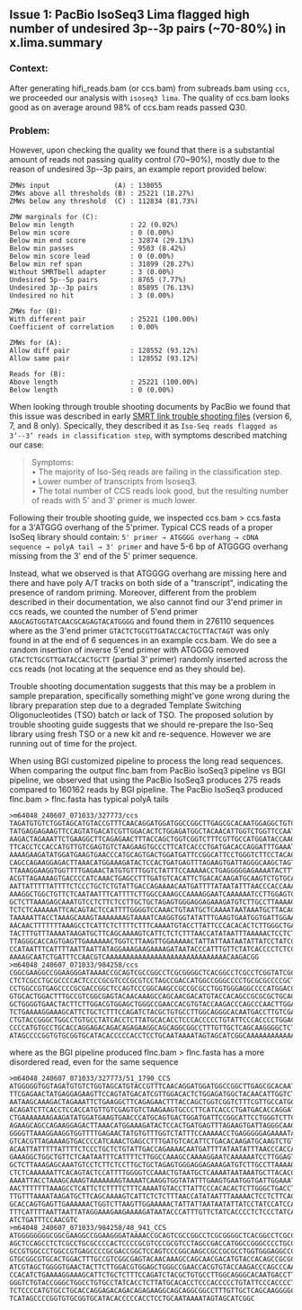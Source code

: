## Issue 1: PacBio IsoSeq3 Lima flagged high number of undesired 3p--3p pairs (~70-80%) in x.lima.summary

### Context:    
After generating hifi_reads.bam (or ccs.bam) from subreads.bam using `ccs`, we proceeded our analysis with `isoseq3 lima`. The quality of ccs.bam looks good as on average around 98% of ccs.bam reads passed Q30. 

### Problem:    
However, upon checking the quality we found that there is a substantial amount of reads not passing quality control (70~90%), mostly due to the reason of undesired 3p--3p pairs, an example report provided below:    
```
ZMWs input                (A) : 138055
ZMWs above all thresholds (B) : 25221 (18.27%)
ZMWs below any threshold  (C) : 112834 (81.73%)

ZMW marginals for (C):
Below min length              : 22 (0.02%)
Below min score               : 0 (0.00%)
Below min end score           : 32874 (29.13%)
Below min passes              : 9503 (8.42%)
Below min score lead          : 0 (0.00%)
Below min ref span            : 31899 (28.27%)
Without SMRTbell adapter      : 3 (0.00%)
Undesired 5p--5p pairs        : 8765 (7.77%)
Undesired 3p--3p pairs        : 85895 (76.13%)
Undesired no hit              : 3 (0.00%)

ZMWs for (B):
With different pair           : 25221 (100.00%)
Coefficient of correlation    : 0.00%

ZMWs for (A):
Allow diff pair               : 128552 (93.12%)
Allow same pair               : 128552 (93.12%)

Reads for (B):
Above length                  : 25221 (100.00%)
Below length                  : 0 (0.00%)
```
When looking through trouble shooting documents by PacBio we found that this issue was described in early [SMRT link trouble shooting files](/reference/SMRT_Link_Troubleshooting_Guide_v701.pdf) (version 6, 7, and 8 only). Specically, they described it as `Iso-Seq reads flagged as 3’--3’ reads in classification step`, with symptoms described matching our case:    

>  Symptoms:     
>  • The majority of Iso-Seq reads are failing in the classification step.    
>  • Lower number of transcripts from Isoseq3.    
>  • The total number of CCS reads look good, but the resulting number of reads with 5' and 3' primer is much lower.

Following their trouble shooting guide, we inspected ccs.bam > ccs.fasta for a 3'ATGGG overhang of the 5'primer. Typical CCS reads of a proper IsoSeq library should contain: `5' primer → ATGGGG overhang → cDNA sequence → polyA tail → 3' primer` and have 5-6 bp of ATGGGG overhang missing from the 3' end of the 5' primer sequence.     

Instead, what we observed is that ATGGGG overhang are missing here and there and have poly A/T tracks on both side of a "transcript", indicating the presence of random priming. Moreover, different from the problem described in their documentation, we also cannot find our 3'end primer in ccs reads, we counted the number of 5'end primer `AAGCAGTGGTATCAACGCAGAGTACATGGGG` and found them in 276110 sequences where as the 3'end primer `GTACTCTGCGTTGATACCACTGCTTACTAGT` was only found in at the end of 6 sequences in an example ccs.bam. We do see a random insertion of inverse 5'end primer with ATGGGG removed `GTACTCTGCGTTGATACCACTGCTT` (partial 3' primer) randomly inserted across the ccs reads (not locating at the sequence end as they should be).     

Trouble shooting documentation suggests that this may be a problem in sample preparation, specifically something might've gone wrong during the library preparation step due to a degraded Template Switching Oligonucleotides (TSO) batch or lack of TSO. The proposed solution by trouble shooting guide suggests that we should re-prepare the Iso-Seq library using fresh TSO or a new kit and re-sequence. However we are running out of time for the project.      

When using BGI customized pipeline to process the long read sequences. When comparing the output flnc.bam from PacBio IsoSeq3 pipeline vs BGI pipeline, we observed that using the PacBio IsoSeq3 produces 275 reads compared to 160162 reads by BGI pipeline. The PacBio IsoSeq3 produced flnc.bam > flnc.fasta has typical polyA tails      
```
>m64048_240607_071033/327773/ccs
TAGATGTGTCTGGTAGCATGTACCGTTTCAACAGGATGGATGGCCGGCTTGAGCGCACAATGGAGGCTGTGTGTATGGTCATGGAAGCCTTCGAGAAC
TATGAGGAGAAGTTCCAGTATGACATCGTTGGACACTCTGGAGATGGCTACAACATTGGTCTGGTTCCAATGAACAAAATCCCCAAGGACAATAAGCA
AAGACTAGAAATTCTGAAGGCTTCAGAGAACTTTACCAGCTGGTCGGTCTTTCGTTGCCATGGATACCAAGGATATCCCTCAGATTTTACAACAGATC
TTCACCTCCACCATGTTGTCGAGTGTCTAAGAAGTGCCCTTCATCACCCTGATGACACCAGGATTTGAAATAAGACAGGAATAAAGAGTATTCTGAAA
AAAAGAAGATATGGATGAAGTGAACCCATGCAGTGACTGGATGATTCCGGCATTCCTGGGTCTTCCTACACTTGCTCCGTAATGAGAATTCAGAGAAG
CAGCCAGAAGGAGACTTAAACATGGAAAGATACTCCACTGATGAGTTTAGAAGTGATTAGGGCAAGCTAGTTGACCTGCACTTTATCAAAGGTTGGGG
TTAAAGGAAGGTGGTTTTGAGAACTATGTGTTTGGTCTATTTCCAAAAACCTGAGGGGGAGAAAATACTTTGCTTTTGCCTTAACACATCATCTGGTC
ACGTTAGAAAAGTGACCCCATCAAACTGAGCCTTTGATGTCACATTCTGACACAAGATGCAAGTCTGTGCAAAACCCACCAAAATGCTCCTATCCAAC
AATTATTTTTATTTTCTCCCTGCTCTGTATTGACCAGAAAACAATGATTTTATAATATTTAACCCACCAAAAAGTCCCTCCAACAGCAATATCTTATG
AAAGGCTGGCTGTTCTCAATAATTTCATTTTCTTGGCCAAAGCCAAAAGGAATCAAAAAATCCTTGGAGTGCTTGCCTTTCCACGTGACTTTTAAAAG
GCTCTTAAAGAGCAAATGTCCTCTTCTCCTTGCTGCTAGAGTGGGAGGAGAAAGATGTCTTGCCTTAAAAGTTTACTGTTTCTTCTGTTCTTCTAGCA
TCTCTCAAAAAATTCACAGTACTCCATTTTGGGGTCCAAACTGTAATGCTCAAAATAATAAATGCTTACACGAAAATTATTTATTGAGAATATTCATA
TAAAAATTACCTAAAGCAAAGTAAAAAAAGTAAAATCAAGGTGGTATATTTGAAGTGAATGGTGATTGGAAATTTTTAGCTGTAACAAAAAGAAAGAA
AACAACTTTTTTTAAAGCCTCATTCTCTTTTCTTTCAAAATGTACCTTATTCCCACACACTCTTGGGCTGACCTTTATTTTATCAATAAGCTCAATAT
TACTTTGTTTAAAATAAGATGCTTCAGCAAAAGTCATTCTCTCTTTAACCATATAATTTAAAAACTCCTCTTCACGATTGATAGCAAAATCAGAAACG
TTAGGGCACCAGTGAGTTGAAAAAACTGGTCTTAAGTTGGAAAAACTATTATTAATAATATTATCCTATCCATCCATATCTATTGAAATTGTACAGGT
CCATAATTTCATTTTAATTAATTATAGGAAAGAAGAAAAGATAATACCCATTTGTTCTATCACCCCTCTCCCTATCATTAACTATCAAATAAATAAAT
AAAAGCAATCTGATTTCCAACGTCAAAAAAAAAAAAAAAAAAAAAAAAAAAAAACAAGACGG
>m64048_240607_071033/984258/ccs
CGGCGAAGGCCGGAAGGGATAAAACCGCAGTCGCCGGCCTCGCGGGGCTCACGGCCTCGCCTCGGTATCGCCGCGGGTCCTCTCTATCTAGCTCCAGC
CTCTCGCCTGCGCCCCACTCCCCGCGTCCCGCGTCCTAGCCGACCATGGCCGGGCCCCTGCGCGCCCCGCTGCTCCTGCTGGCCATCCTGGCCGTGGC
CCTGGCCGTGAGCCCCGCGACCGGCTCCAGTCCCGGCAAGCCGCCGCGCCTGGTGGGAGGCCCCATGGACGCCAGCGTGGAGGAGGAGGGTGTGCGGC
GTGCACTGGACTTTGCCGTCGGCGAGTACAACAAAGCCAGCAACGACATGTACCACAGCCGCGCGCTGCAGGTGGTGCGCGCCCGCAAGCAGATCGTA
GCTGGGGTGAACTACTTCTTGGACGTGGAGCTGGGCCGAACCACGTGTACCAAGACCCAGCCCAACTTGGACAACTGCCCCTTCCATGACCAGCCACA
TCTGAAAAGGAAAGCATTCTGCTCTTTCCAGATCTACGCTGTGCCTTGGCAGGGCACAATGACCTTGTCGAAATCCACCTGTCAGGACGCCTAGGGGT
CTGTACCGGGCTGGCCTGTGCCTATCACCTCTTATGCACACCTCCCACCCCCTGTATTCCCACCCCTGGACTGGTGGCCCCTGCCTTGGGGAAGGTCT
CCCCATGTGCCTGCACCAGGAGACAGACAGAGAAGGCAGCAGGCGGCCTTTGTTGCTCAGCAAGGGGCTCTGCCCTCCCTCCTTCCTTCTTGCTTCTC
ATAGCCCCGGTGTGCGGTGCATACACCCCCACCTCCTGCAATAAAATAGTAGCATCGGCAAAAAAAAAAAAAAAAAAAAAAAAAAAAAAAGAGAGATT
```
where as the BGI pipeline produced flnc.bam > flnc.fasta has a more disordered read, even for the same sequence     
```
>m64048_240607_071033/327773/51_1790_CCS
ATGGGGGTGGTAGATGTGTCTGGTAGCATGTACCGTTTCAACAGGATGGATGGCCGGCTTGAGCGCACAATGGAGGCTGTGTGTATGGTCATGGAAGCC
TTCGAGAACTATGAGGAGAAGTTCCAGTATGACATCGTTGGACACTCTGGAGATGGCTACAACATTGGTCTGGTTCCAATGAACAAAATCCCCAAGGAC
AATAAGCAAAGACTAGAAATTCTGAAGGCTTCAGAGAACTTTACCAGCTGGTCGGTCTTTCGTTGCCATGGATACCAAGGATATCCCTCAGATTTTACA
ACAGATCTTCACCTCCACCATGTTGTCGAGTGTCTAAGAAGTGCCCTTCATCACCCTGATGACACCAGGATTTGAAATAAGACAGGAATAAAGAGTATT
CTGAAAAAAAGAAGATATGGATGAAGTGAACCCATGCAGTGACTGGATGATTCCGGCATTCCTGGGTCTTCCTACACTTGCTCCGTAATGAGAATTCAG
AGAAGCAGCCAGAAGGAGACTTAAACATGGAAAGATACTCCACTGATGAGTTTAGAAGTGATTAGGGCAAGCTAGTTGACCTGCACTTTATCAAAGGTT
GGGGTTAAAGGAAGGTGGTTTTGAGAACTATGTGTTTGGTCTATTTCCAAAAACCTGAGGGGGAGAAAATACTTTGCTTTTGCCTTAACACATCATCTG
GTCACGTTAGAAAAGTGACCCCATCAAACTGAGCCTTTGATGTCACATTCTGACACAAGATGCAAGTCTGTGCAAAACCCACCAAAATGCTCCTATCCA
ACAATTATTTTTATTTTCTCCCTGCTCTGTATTGACCAGAAAACAATGATTTTATAATATTTAACCCACCAAAAAGTCCCTCCAACAGCAATATCTTAT
GAAAGGCTGGCTGTTCTCAATAATTTCATTTTCTTGGCCAAAGCCAAAAGGAATCAAAAAATCCTTGGAGTGCTTGCCTTTCCACGTGACTTTTAAAAG
GCTCTTAAAGAGCAAATGTCCTCTTCTCCTTGCTGCTAGAGTGGGAGGAGAAAGATGTCTTGCCTTAAAAGTTTACTGTTTCTTCTGTTCTTCTAGCAT
CTCTCAAAAAATTCACAGTACTCCATTTTGGGGTCCAAACTGTAATGCTCAAAATAATAAATGCTTACACGAAAATTATTTATTGAGAATATTCATATA
AAAATTACCTAAAGCAAAGTAAAAAAAGTAAAATCAAGGTGGTATATTTGAAGTGAATGGTGATTGGAAATTTTTAGCTGTAACAAAAAGAAAGAAAAC
AACTTTTTTTAAAGCCTCATTCTCTTTTCTTTCAAAATGTACCTTATTCCCACACACTCTTGGGCTGACCTTTATTTTATCAATAAGCTCAATATTACT
TTGTTTAAAATAAGATGCTTCAGCAAAAGTCATTCTCTCTTTAACCATATAATTTAAAAACTCCTCTTCACGATTGATAGCAAAATCAGAAACGTTAGG
GCACCAGTGAGTTGAAAAAACTGGTCTTAAGTTGGAAAAACTATTATTAATAATATTATCCTATCCATCCATATCTATTGAAATTGTACAGGTCCATAA
TTTCATTTTAATTAATTATAGGAAAGAAGAAAAGATAATACCCATTTGTTCTATCACCCCTCTCCCTATCATTAACTATCAAATAAATAAATAAAAGCA
ATCTGATTTCCAACGTC
>m64048_240607_071033/984258/48_941_CCS
ATGGGGGGGGCGGCGAAGGCCGGAAGGGATAAAACCGCAGTCGCCGGCCTCGCGGGGCTCACGGCCTCGCCTCGGTATCGCCGCGGGTCCTCTCTATCT
AGCTCCAGCCTCTCGCCTGCGCCCCACTCCCCGCGTCCCGCGTCCTAGCCGACCATGGCCGGGCCCCTGCGCGCCCCGCTGCTCCTGCTGGCCATCCTG
GCCGTGGCCCTGGCCGTGAGCCCCGCGACCGGCTCCAGTCCCGGCAAGCCGCCGCGCCTGGTGGGAGGCCCCATGGACGCCAGCGTGGAGGAGGAGGGT
GTGCGGCGTGCACTGGACTTTGCCGTCGGCGAGTACAACAAAGCCAGCAACGACATGTACCACAGCCGCGCGCTGCAGGTGGTGCGCGCCCGCAAGCAG
ATCGTAGCTGGGGTGAACTACTTCTTGGACGTGGAGCTGGGCCGAACCACGTGTACCAAGACCCAGCCCAACTTGGACAACTGCCCCTTCCATGACCAG
CCACATCTGAAAAGGAAAGCATTCTGCTCTTTCCAGATCTACGCTGTGCCTTGGCAGGGCACAATGACCTTGTCGAAATCCACCTGTCAGGACGCCTAG
GGGTCTGTACCGGGCTGGCCTGTGCCTATCACCTCTTATGCACACCTCCCACCCCCTGTATTCCCACCCCTGGACTGGTGGCCCCTGCCTTGGGGAAGG
TCTCCCCATGTGCCTGCACCAGGAGACAGACAGAGAAGGCAGCAGGCGGCCTTTGTTGCTCAGCAAGGGGCTCTGCCCTCCCTCCTTCCTTCTTGCTTC
TCATAGCCCCGGTGTGCGGTGCATACACCCCCACCTCCTGCAATAAAATAGTAGCATCGGC
```















